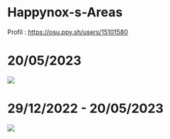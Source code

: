 # Happynox-s-Areas

Profil : https://osu.ppy.sh/users/15101580

# 20/05/2023
![](https://i.imgur.com/Na1NxdF.png)

# 29/12/2022 - 20/05/2023
![](https://i.imgur.com/uDtbUkC.png)

